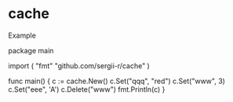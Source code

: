 # cache

Example

package main

import (
	"fmt"
	"github.com/sergii-r/cache"
)

func main() {
	c := cache.New()
	c.Set("qqq", "red")
	c.Set("www", 3)
	c.Set("eee", 'A')
	c.Delete("www")
	fmt.Println(c)
}
